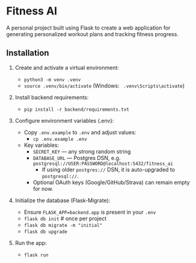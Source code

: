 # Fitness AI

A personal project built using Flask to create a web application for generating personalized workout plans and tracking fitness progress.

## Installation

1. Create and activate a virtual environment:
   - `python3 -m venv .venv`
   - `source .venv/bin/activate`  (Windows: ` .venv\Scripts\activate`)

2. Install backend requirements:
   - `pip install -r backend/requirements.txt`

3. Configure environment variables (.env):
   - Copy `.env.example` to `.env` and adjust values:
     - `cp .env.example .env`
   - Key variables:
     - `SECRET_KEY` — any strong random string
     - `DATABASE_URL` — Postgres DSN, e.g. `postgresql://USER:PASSWORD@localhost:5432/fitness_ai`
       - If using older `postgres://` DSN, it is auto-upgraded to `postgresql://`.
     - Optional OAuth keys (Google/GitHub/Strava) can remain empty for now.

4. Initialize the database (Flask-Migrate):
   - Ensure `FLASK_APP=backend.app` is present in your `.env`
   - `flask db init`        # once per project
   - `flask db migrate -m "initial"`
   - `flask db upgrade`

5. Run the app:
   - `flask run`
